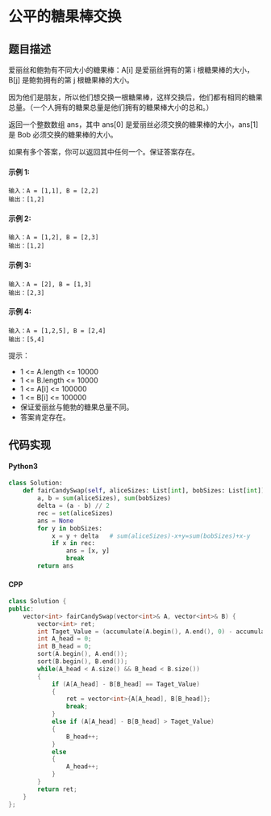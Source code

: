 # 公平的糖果棒交换

## 题目描述
爱丽丝和鲍勃有不同大小的糖果棒：A[i] 是爱丽丝拥有的第 i 根糖果棒的大小，B[j] 是鲍勃拥有的第 j 根糖果棒的大小。

因为他们是朋友，所以他们想交换一根糖果棒，这样交换后，他们都有相同的糖果总量。（一个人拥有的糖果总量是他们拥有的糖果棒大小的总和。）

返回一个整数数组 ans，其中 ans[0] 是爱丽丝必须交换的糖果棒的大小，ans[1]是 Bob 必须交换的糖果棒的大小。

如果有多个答案，你可以返回其中任何一个。保证答案存在。

#### 示例 1:
```
输入：A = [1,1], B = [2,2]
输出：[1,2]
```
#### 示例 2:
```
输入：A = [1,2], B = [2,3]
输出：[1,2]
```
#### 示例 3:
```
输入：A = [2], B = [1,3]
输出：[2,3]
```
#### 示例 4:
```
输入：A = [1,2,5], B = [2,4]
输出：[5,4]
```
提示：

- 1 <= A.length <= 10000
- 1 <= B.length <= 10000
- 1 <= A[i] <= 100000
- 1 <= B[i] <= 100000
- 保证爱丽丝与鲍勃的糖果总量不同。
- 答案肯定存在。

## 代码实现
#### Python3
```python
class Solution:
    def fairCandySwap(self, aliceSizes: List[int], bobSizes: List[int]) -> List[int]:
        a, b = sum(aliceSizes), sum(bobSizes)
        delta = (a - b) // 2
        rec = set(aliceSizes)
        ans = None
        for y in bobSizes:
            x = y + delta   # sum(aliceSizes)-x+y=sum(bobSizes)+x-y    x = (sum(aliceSizes)-sum(bobSizes))//2 + y
            if x in rec:
                ans = [x, y]
                break
        return ans
```
#### CPP
```C++
class Solution {
public:
    vector<int> fairCandySwap(vector<int>& A, vector<int>& B) {
        vector<int> ret;
        int Taget_Value = (accumulate(A.begin(), A.end(), 0) - accumulate(B.begin(), B.end(), 0) ) / 2;
        int A_head = 0;
        int B_head = 0;
        sort(A.begin(), A.end());
        sort(B.begin(), B.end());
        while(A_head < A.size() && B_head < B.size())
        {
            if (A[A_head] - B[B_head] == Taget_Value)
            {
                ret = vector<int>{A[A_head], B[B_head]};
                break;
            }
            else if (A[A_head] - B[B_head] > Taget_Value)
            {
                B_head++;
            }
            else
            {
                A_head++;
            }
        }
        return ret;
    }
};
```